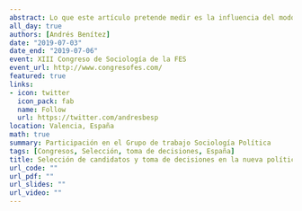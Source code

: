 ```yaml
---
abstract: Lo que este artículo pretende medir es la influencia del modo de selección en el grado de democracia interna de los grupos parlamentarios, es decir, si antes de una votación existe una deliberación o si, por el contrario, la decisión recae en manos de algunas personas. Si bien la selección de los candidatos que forman las listas electorales de los distintos partidos políticos han evolucionando hacia unos mayores niveles de democratización (Jiménez-Sánchez, Coller y Portillo-Pérez, 2018), aún no hay evidencias de que los nuevos partidos políticos hayan optado por formas de selección más inclusivas ni que su entrada en las instituciones implique cambios sustantivos en el estilo de toma de decisiones parlamentarias.
all_day: true
authors: [Andrés Benítez]
date: "2019-07-03"
date_end: "2019-07-06"
event: XIII Congreso de Sociología de la FES
event_url: http://www.congresofes.com/
featured: true
links:
- icon: twitter
  icon_pack: fab
  name: Follow
  url: https://twitter.com/andresbesp
location: Valencia, España
math: true
summary: Participación en el Grupo de trabajo Sociología Política
tags: [Congresos, Selección, toma de decisiones, España]
title: Selección de candidatos y toma de decisiones en la nueva política
url_code: ""
url_pdf: ""
url_slides: ""
url_video: "" 
---
```

